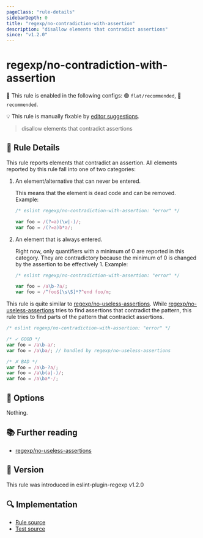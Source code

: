 ```yaml
---
pageClass: "rule-details"
sidebarDepth: 0
title: "regexp/no-contradiction-with-assertion"
description: "disallow elements that contradict assertions"
since: "v1.2.0"
---
```

# regexp/no-contradiction-with-assertion

💼 This rule is enabled in the following configs: 🟢 `flat/recommended`, 🔵 `recommended`.

💡 This rule is manually fixable by [editor suggestions](https://eslint.org/docs/latest/use/core-concepts#rule-suggestions).

<!-- end auto-generated rule header -->

> disallow elements that contradict assertions

## :book: Rule Details

This rule reports elements that contradict an assertion. All elements reported by this rule fall into one of two categories:

1. An element/alternative that can never be entered.

    This means that the element is dead code and can be removed. Example:

    <eslint-code-block>

    ```js
    /* eslint regexp/no-contradiction-with-assertion: "error" */

    var foo = /(?=a)(\w|-)/;
    var foo = /(?=a)b*a/;
    ```

    </eslint-code-block>

2. An element that is always entered.

    Right now, only quantifiers with a minimum of 0 are reported in this category. They are contradictory because the minimum of 0 is changed by the assertion to be effectively 1. Example:

    <eslint-code-block>

    ```js
    /* eslint regexp/no-contradiction-with-assertion: "error" */

    var foo = /a\b-?a/;
    var foo = /^foo$[\s\S]*?^end foo/m;
    ```

    </eslint-code-block>

This rule is quite similar to [regexp/no-useless-assertions]. While [regexp/no-useless-assertions] tries to find assertions that contradict the pattern, this rule tries to find parts of the pattern that contradict assertions.

<eslint-code-block>

```js
/* eslint regexp/no-contradiction-with-assertion: "error" */

/* ✓ GOOD */
var foo = /a\b-a/;
var foo = /a\ba/; // handled by regexp/no-useless-assertions

/* ✗ BAD */
var foo = /a\b-?a/;
var foo = /a\b(a|-)/;
var foo = /a\ba*-/;
```

</eslint-code-block>

## :wrench: Options

Nothing.

## :books: Further reading

- [regexp/no-useless-assertions]

[regexp/no-useless-assertions]: ./no-useless-assertions.md

## :rocket: Version

This rule was introduced in eslint-plugin-regexp v1.2.0

## :mag: Implementation

- [Rule source](https://github.com/ota-meshi/eslint-plugin-regexp/blob/master/lib/rules/no-contradiction-with-assertion.ts)
- [Test source](https://github.com/ota-meshi/eslint-plugin-regexp/blob/master/tests/lib/rules/no-contradiction-with-assertion.ts)
